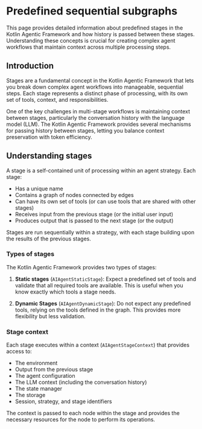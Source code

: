 # Predefined sequential subgraphs

This page provides detailed information about predefined stages in the Kotlin Agentic Framework and how history is 
passed between these stages. Understanding these concepts is crucial for creating complex agent workflows that maintain context across multiple processing steps.

## Introduction

Stages are a fundamental concept in the Kotlin Agentic Framework that lets you break down complex agent workflows into
manageable, sequential steps. Each stage represents a distinct phase of processing, with its own set of tools, context,
and responsibilities.

One of the key challenges in multi-stage workflows is maintaining context between stages, particularly the conversation
history with the language model (LLM). The Kotlin Agentic Framework provides several mechanisms for passing history 
between stages, letting you balance context preservation with token efficiency.

## Understanding stages

A stage is a self-contained unit of processing within an agent strategy. Each stage:

- Has a unique name
- Contains a graph of nodes connected by edges
- Can have its own set of tools (or can use tools that are shared with other stages)
- Receives input from the previous stage (or the initial user input)
- Produces output that is passed to the next stage (or the output)

Stages are run sequentially within a strategy, with each stage building upon the results of the previous stages.

### Types of stages

The Kotlin Agentic Framework provides two types of stages:

1. **Static stages** (`AIAgentStaticStage`): Expect a predefined set of tools and validate that all required tools
   are available. This is useful when you know exactly which tools a stage needs.

2. **Dynamic Stages** (`AIAgentDynamicStage`): Do not expect any predefined tools, relying on the tools defined in
   the graph. This provides more flexibility but less validation.

### Stage context

Each stage executes within a context (`AIAgentStageContext`) that provides access to:

- The environment
- Output from the previous stage
- The agent configuration
- The LLM context (including the conversation history)
- The state manager
- The storage
- Session, strategy, and stage identifiers

The context is passed to each node within the stage and provides the necessary resources for the node to perform its
operations.

